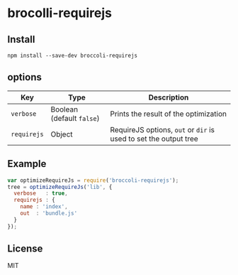 # brocolli-requirejs

## Install

```
npm install --save-dev broccoli-requirejs
```

## options

| Key         | Type                      | Description                                                      |
|-------------|---------------------------|------------------------------------------------------------------|
| `verbose`   | Boolean (default `false`) | Prints the result of the optimization                            |
| `requirejs` | Object                    | RequireJS options, `out` or `dir` is used to set the output tree |

## Example

```js
var optimizeRequireJs = require('broccoli-requirejs');
tree = optimizeRequireJs('lib', {
  verbose   : true,
  requirejs : {
    name : 'index',
    out  : 'bundle.js'
  }
});
```

## License

MIT
